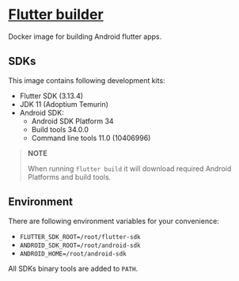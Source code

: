 # [Flutter builder](https://github.com/Zekfad/flutter_builder)

Docker image for building Android flutter apps.

## SDKs

This image contains following development kits:

* Flutter SDK (3.13.4)
* JDK 11 (Adoptium Temurin)
* Android SDK:
  * Android SDK Platform 34
  * Build tools 34.0.0
  * Command line tools 11.0 (10406996)

> **NOTE**
>
> When running `flutter build` it will download required Android Platforms and
> build tools.

## Environment

There are following environment variables for your convenience:

* `FLUTTER_SDK_ROOT=/root/flutter-sdk`
* `ANDROID_SDK_ROOT=/root/android-sdk`
* `ANDROID_HOME=/root/android-sdk`

All SDKs binary tools are added to `PATH`.
